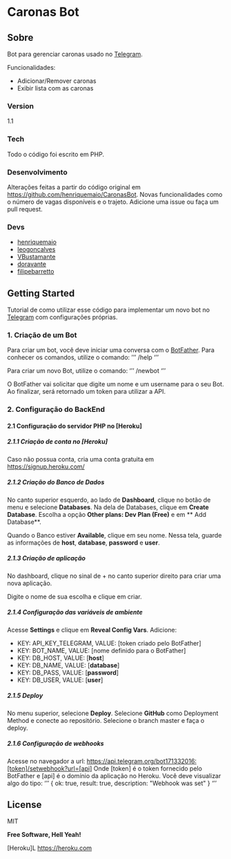 # Caronas Bot

## Sobre 

Bot para gerenciar caronas usado no [Telegram].

Funcionalidades:
  - Adicionar/Remover caronas
  - Exibir lista com as caronas

### Version
1.1

### Tech

Todo o código foi escrito em PHP.

### Desenvolvimento

Alterações feitas a partir do código original em https://github.com/henriquemaio/CaronasBot. Novas funcionalidades como o número de vagas disponíveis e o trajeto.
Adicione uma issue ou faça um pull request.

### Devs

 - [henriquemaio]
 - [leogoncalves]
 - [VBustamante]
 - [doravante]
 - [filipebarretto]


## Getting Started

Tutorial de como utilizar esse código para implementar um novo bot no [Telegram] com configurações próprias.

### 1. Criação de um Bot

Para criar um bot, você deve iniciar uma conversa com o [BotFather]. Para conhecer os comandos, utilize o comando:
’’’
/help
‘’’

Para criar um novo Bot, utilize o comando:
‘’’
/newbot
‘’’

O BotFather vai solicitar que digite um nome e um username para o seu Bot. Ao finalizar, será retornado um token para utilizar a API.

### 2. Configuração do BackEnd

#### 2.1 Configuração do servidor PHP no [Heroku]

##### 2.1.1 Criação de conta no [Heroku]

Caso não possua conta, cria uma conta gratuita em https://signup.heroku.com/

##### 2.1.2 Criação do Banco de Dados

No canto superior esquerdo, ao lado de **Dashboard**, clique no botão de menu e selecione **Databases**. Na dela de Databases, clique em **Create Database**. Escolha a opção **Other plans: Dev Plan (Free)** e em ** Add Database**.

Quando o Banco estiver **Available**, clique em seu nome. Nessa tela, guarde as informações de **host**, **database**, **password** e **user**.


##### 2.1.3 Criação de aplicação

No dashboard, clique no sinal de + no canto superior direito para criar uma nova aplicação.

Digite o nome de sua escolha e clique em criar.

##### 2.1.4 Configuração das variáveis de ambiente

Acesse **Settings** e clique em **Reveal Config Vars**. Adicione:

 - KEY: API_KEY_TELEGRAM, VALUE: [token criado pelo BotFather]
 - KEY: BOT_NAME, VALUE: [nome definido para o BotFather]
 - KEY: DB_HOST, VALUE: [**host**]
 - KEY: DB_NAME, VALUE: [**database**]
 - KEY: DB_PASS, VALUE: [**password**]
 - KEY: DB_USER, VALUE: [**user**]

##### 2.1.5 Deploy

No menu superior, selecione **Deploy**. Selecione **GitHub** como Deployment Method e conecte ao repositório. Selecione o branch master e faça o deploy.

##### 2.1.6 Configuração de webhooks

Acesse no navegador a url: https://api.telegram.org/bot171332016:[token]/setwebhook?url=[api]
Onde [token] é o token fornecido pelo BotFather e [api] é o domínio da aplicação no Heroku. Você deve visualizar algo do tipo:
‘’’
{
ok: true,
result: true,
description: "Webhook was set"
}
‘’’

License
----

MIT


**Free Software, Hell Yeah!**

[//]: # (These are reference links used in the body of this note and get stripped out when the markdown processor does its job. There is no need to format nicely because it shouldn't be seen. Thanks SO - http://stackoverflow.com/questions/4823468/store-comments-in-markdown-syntax)

   [Telegram]: <https://telegram.org/>
   [henriquemaio]: <https://github.com/henriquemaio>
   [leogoncalves]: <https://github.com/leogoncalves>
   [VBustamante]: <https://github.com/VBustamante>
   [doravante]: <https://github.com/doravante>
   [filipebarretto]: <https://github.com/filipebarretto>
   [BotFather]: <https://telegram.me/botfather>
   [Heroku]L <https://heroku.com>


